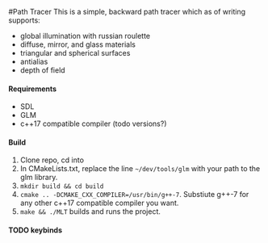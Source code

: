 #Path Tracer
This is a simple, backward path tracer which as of writing supports:
- global illumination with russian roulette
- diffuse, mirror, and glass materials
- triangular and spherical surfaces
- antialias
- depth of field


#### Requirements
- SDL
- GLM
- c++17 compatible compiler
(todo versions?)

#### Build
1. Clone repo, cd into
2. In CMakeLists.txt, replace the line `~/dev/tools/glm` with your path to the glm library.
3. `mkdir build && cd build`
4. `cmake .. -DCMAKE_CXX_COMPILER=/usr/bin/g++-7`. Substiute g++-7 for any other c++17 compatible compiler you want.
5. `make && ./MLT` builds and runs the project.


#### TODO keybinds
